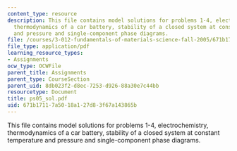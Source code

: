 ```yaml
---
content_type: resource
description: This file contains model solutions for problems 1-4, electrochemistry,
  thermodynamics of a car battery, stability of a closed system at constant temperature
  and pressure and single-component phase diagrams.
file: /courses/3-012-fundamentals-of-materials-science-fall-2005/671b17117a5018a127d83f67a143865b_ps05_sol.pdf
file_type: application/pdf
learning_resource_types:
- Assignments
ocw_type: OCWFile
parent_title: Assignments
parent_type: CourseSection
parent_uid: 8db023f2-d8ec-7253-d926-88a30e7c44bb
resourcetype: Document
title: ps05_sol.pdf
uid: 671b1711-7a50-18a1-27d8-3f67a143865b
---
```

This file contains model solutions for problems 1-4, electrochemistry, thermodynamics of a car battery, stability of a closed system at constant temperature and pressure and single-component phase diagrams.


